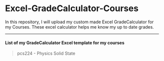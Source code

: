 # Excel-GradeCalculator-Courses
In this repository, I will upload my custom made Excel GradeCalculator for my Courses. These excel calculator helps me know my up to date grades.

-----------------------------------------

#### List of my GradeCalculator Excel template for my courses

> pcs224 - Physics Solid State
